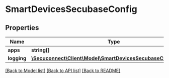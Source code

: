 # SmartDevicesSecubaseConfig

## Properties
Name | Type | Description | Notes
------------ | ------------- | ------------- | -------------
**apps** | **string[]** | Apps | 
**logging** | [**\Secuconnect\Client\Model\SmartDevicesSecubaseConfigLogging**](SmartDevicesSecubaseConfigLogging.md) | Logging | 

[[Back to Model list]](../README.md#documentation-for-models) [[Back to API list]](../README.md#documentation-for-api-endpoints) [[Back to README]](../README.md)


